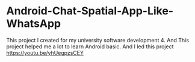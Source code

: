 # Android-Chat-Spatial-App-Like-WhatsApp
This project I created for my university software development 4. And This project helped me a lot to learn Android basic. And I led this project </br>
https://youtu.be/yhUegpzsCEY
